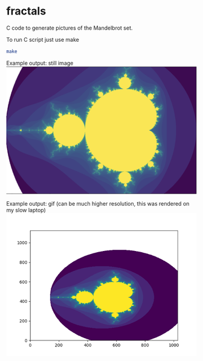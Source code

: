 # fractals
C code to generate pictures of the Mandelbrot set.

To run C script just use make
```Bash
make
```

Example output: still image
<img src="./fractal.png">

Example output: gif (can be much higher resolution, this was rendered on my slow laptop)
<img src="./fractal_zoom.gif">
